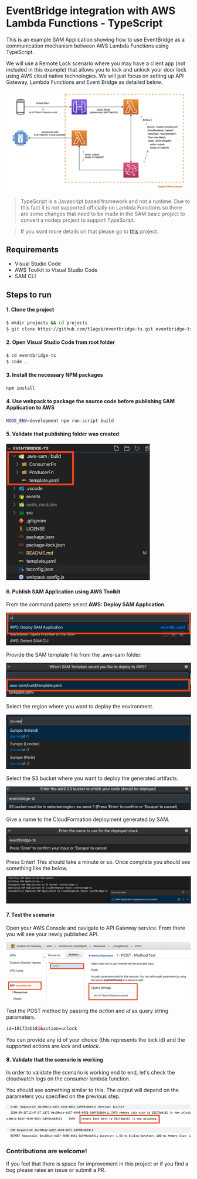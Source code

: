 # EventBridge integration with AWS Lambda Functions - TypeScript

This is an example SAM Application showing how to use EventBridge as a communication mechanism between AWS Lambda Functions using TypeScript.

We will use a Remote Lock scenario where you may have a client app (not included in this example) that allows you to lock and unlock your door lock using AWS cloud native technologies. We will just focus on setting up API Gateway, Lambda Functions and Event Bridge as detailed below.

![arch](images/remotelock-arch.png)

> TypeScript is a Javascript based framework and not a runtime. Due to this fact it is not supported officially on Lambda Functions so there are some changes that need to be made in the SAM basic project to convert a nodejs project to support TypeScript.

> If you want more details on that please go to [this](https://github.com/vincedgy/aws-sam-webpack-typescript) project.

## Requirements

* Visual Studio Code
* AWS Toolkit to Visual Studio Code
* SAM CLI

## Steps to run 

#### 1. Clone the project

```bash
$ mkdir projects && cd projects
$ git clone https://github.com/t1agob/eventbridge-ts.git eventbridge-ts
```

#### 2. Open Visual Studio Code from root folder

```bash
$ cd eventbridge-ts
$ code .
```

#### 3. Install the necessary NPM packages

```bash
npm install
```

#### 4. Use webpack to package the source code before publishing SAM Application to AWS

```bash
NODE_ENV=development npm run-script build
```

#### 5. Validate that publishing folder was created

![aws-sam-folder](images/aws-sam.png)

#### 6. Publish SAM Application using AWS Toolkit

From the command palette select **AWS: Deploy SAM Application**.

![aws-toolkit-extension](images/awstoolkit-extension.png)

Provide the SAM template file from the .aws-sam folder. 

![aws-sam-template](images/aws-sam-template.png)

Select the region where you want to deploy the environment.

![aws-sam-region](images/aws-sam-region.png)

Select the S3 bucket where you want to deploy the generated artifacts.

![aws-sam-s3](images/aws-sam-s3.png)

Give a name to the CloudFormation deployment generated by SAM.

![aws-sam-deployment](images/aws-sam-deployment.png)

Press Enter! This should take a minute or so. Once complete you should see something like the below.

![aws-sam-successful](images/aws-sam-successful.png)

#### 7. Test the scenario

Open your AWS Console and navigate to API Gateway service. From there you will see your newly published API.

![aws-api-gateway](images/aws-apigateway.png)

Test the POST method by passing the _action_ and _id_ as query string parameters. 

```html
id=10173ab181&action=unlock
```

You can provide any id of your choice (this represents the lock id) and the supported actions are _lock_ and _unlock_.

#### 8. Validate that the scenario is working

In order to validate the scenario is working end to end, let's check the cloudwatch logs on the consumer lambda function.

You should see something similar to this. The output will depend on the parameters you specified on the previous step.

![aws-api-gateway](images/cloudwatch_log.png)

### Contributions are welcome!

If you feel that there is space for improvement in this project or if you find a bug please raise an issue or submit a PR.
